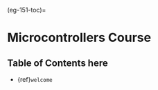 (eg-151-toc)=
# Microcontrollers Course

## Table of Contents here

- {ref}`welcome`

```python

```
